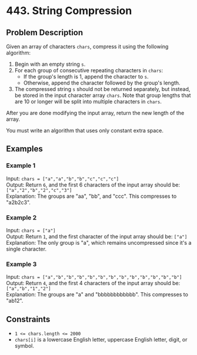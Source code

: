 # 443. String Compression

## Problem Description

Given an array of characters `chars`, compress it using the following algorithm:

1. Begin with an empty string `s`.
2. For each group of consecutive repeating characters in `chars`:
   - If the group's length is 1, append the character to `s`.
   - Otherwise, append the character followed by the group's length.
3. The compressed string `s` should not be returned separately, but instead, be stored in the input character array `chars`. Note that group lengths that are 10 or longer will be split into multiple characters in `chars`.

After you are done modifying the input array, return the new length of the array.

You must write an algorithm that uses only constant extra space.

## Examples

### Example 1

Input: `chars = ["a","a","b","b","c","c","c"]`  
Output: Return `6`, and the first 6 characters of the input array should be: `["a","2","b","2","c","3"]`  
Explanation: The groups are "aa", "bb", and "ccc". This compresses to "a2b2c3".

### Example 2

Input: `chars = ["a"]`  
Output: Return `1`, and the first character of the input array should be: `["a"]`  
Explanation: The only group is "a", which remains uncompressed since it's a single character.

### Example 3

Input: `chars = ["a","b","b","b","b","b","b","b","b","b","b","b","b"]`  
Output: Return `4`, and the first 4 characters of the input array should be: `["a","b","1","2"]`  
Explanation: The groups are "a" and "bbbbbbbbbbbb". This compresses to "ab12".

## Constraints

- `1 <= chars.length <= 2000`
- `chars[i]` is a lowercase English letter, uppercase English letter, digit, or symbol.
